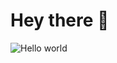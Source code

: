 
# Hey there :wave:

<img src="https://raw.githubusercontent.com/sagar-viradiya/sagar-viradiya/master/resources/banner.png" alt="Hello world">
